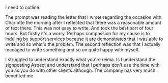  I need to outline.


 The prompt was reading the letter that I wrote regarding the occasion with Charlotte the morning after I reflected that there was a reasonable amount of text there. This was not easy to write. And took the best part of four hours. But firstly it's a worry. Perhaps compassion for my cause is to induling by support services because it are demonstrates that I was able to write and so what's the problem. The second reflection was that I actually managed to write something and so on quite happy with myself.


 I struggled to understand exactly what you're reima. Is I understand the signposting Aspect and understand that I perhaps don't use the time with you as you do with other clients although. The company has very much benefited me.